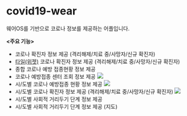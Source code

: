 # covid19-wear
웨어OS를 기반으로 코로나 정보를 제공하는 어플입니다.

**<주요 기능>**
* 코로나 확진자 정보 제공 (격리해제/치료 중/사망자/신규 확진자)
* [타일(위젯)](https://developer.android.com/training/articles/wear-tiles) 코로나 확진자 정보 제공 (격리해제/치료 중/사망자/신규 확진자)
* 종합 코로나 예방 접종현황 정보 제공
* 코로나 예방접종 센터 조회 정보 제공
  <img src="https://img.shields.io/badge/Process-green?style?style=plastic">
* 시/도별 코로나 예방접종 현황 정보 제공
  <img src="https://img.shields.io/badge/Process-green?style?style=plastic">
* 시/도별 코로나 확진자 정보 제공 (격리해제/치료 중/사망자/신규 확진자)
  <img src="https://img.shields.io/badge/Process-green?style?style=plastic">
* 시/도별 사회적 거리두기 단계 정보 제공
* 시/도별 사회적 거리두기 단계 정보 제공 (지도)
